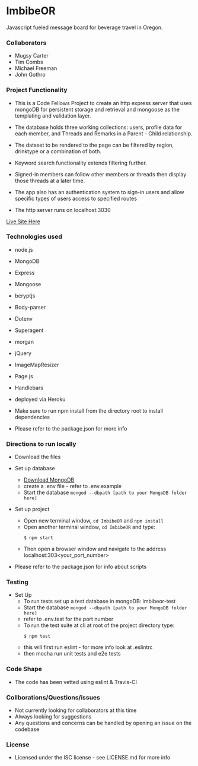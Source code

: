 # ImbibeOR
Javascript fueled message board for beverage travel in Oregon.

### Collaborators
  - Mugsy Carter
  - Tim Combs
  - Michael Freeman
  - John Gothro


### Project Functionality
  - This is a Code Fellows Project to create an http express server that uses mongoDB for persistent storage and retrieval and mongoose as the templating and validation layer.
  - The database holds three working collections: users, profile data for each member, and Threads and Remarks in a Parent - Child relationship.
  - The dataset to be rendered to the page can be filtered by region, drinktype or a combination of both.
  - Keyword search functionality extends filtering further.
  - Signed-in members can follow other members or threads then display those threads at a later time. 

  - The app also has an authentication system to sign-in users and allow specific types of users access to specified routes

  - The http server runs on localhost:3030

  [Live Site Here](http://imbibe-or.herokuapp.com/)


### Technologies used
  - node.js
  - MongoDB
  - Express
  - Mongoose
  - bcryptjs
  - Body-parser
  - Dotenv
  - Superagent
  - morgan
  - jQuery
  - ImageMapResizer
  - Page.js
  - Handlebars

  - deployed via Heroku

  - Make sure to run npm install from the directory root to install dependencies
  - Please refer to the package.json for more info


### Directions to run locally
  - Download the files
  - Set up database
    - [Download MongoDB](https://www.mongodb.com/download-center#community)
    - create a .env file - refer to .env.example
    - Start the database `mongod --dbpath [path to your MongoDB folder here]`
  - Set up project
    - Open new terminal window, `cd ImbibeOR` and `npm install`
    - Open another terminal window, `cd ImbibeOR` and type:
      ```
      $ npm start
      ``` 
    - Then open a browser window and navigate to the address localhost:303<your_port_number>

  - Please refer to the package.json for info about scripts


### Testing
  - Set Up
    - To run tests set up a test database in mongoDB: imbibeor-test
    - Start the database `mongod --dbpath [path to your MongoDB folder here]`
    - refer to .env.test for the port number
    - To run the test suite at cli at root of the project directory type:
      ```
      $ npm test
      ```
    - this will first run eslint - for more info look at .eslintrc
    - then mocha run unit tests and e2e tests


### Code Shape
  - The code has been vetted using eslint & Travis-CI

### Collborations/Questions/issues
  - Not currently looking for collaborators at this time
  - Always looking for suggestions
  - Any questions and concerns can be handled by opening an issue on the codebase

### License
  - Licensed under the ISC license - see LICENSE.md for more info
